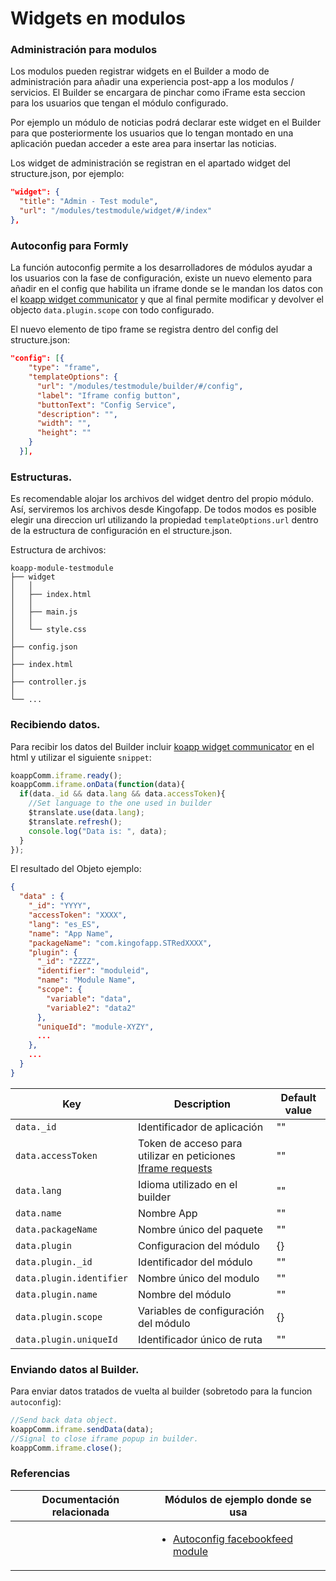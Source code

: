 # Widgets en modulos

### Administración para modulos

Los modulos pueden registrar widgets en el Builder a modo de administración para añadir una experiencia post-app a los modulos / servicios. El Builder se encargara de pinchar como iFrame esta seccion para los usuarios que tengan el módulo configurado.

Por ejemplo un módulo de noticias podrá declarar este widget en el Builder para que posteriormente los usuarios que lo tengan montado en una aplicación puedan acceder a este area para insertar las noticias.

Los widget de administración se registran en el apartado widget del structure.json, por ejemplo:

```json
"widget": {
  "title": "Admin - Test module",
  "url": "/modules/testmodule/widget/#/index"
},
```

### Autoconfig para Formly

La función autoconfig permite a los desarrolladores de módulos ayudar a los usuarios con la fase de configuración, existe un nuevo elemento para añadir en el config que habilita un iframe donde se le mandan los datos con el [koapp widget communicator](https://github.com/KingofApp/koapp-widget-communicator) y que al final permite modificar y devolver el objecto `data.plugin.scope` con todo configurado.

El nuevo elemento de tipo frame se registra dentro del config del structure.json:
```json
"config": [{
    "type": "frame",
    "templateOptions": {
      "url": "/modules/testmodule/builder/#/config",
      "label": "Iframe config button",
      "buttonText": "Config Service",
      "description": "",
      "width": "",
      "height": ""
    }
  }],
```

### Estructuras.

Es recomendable alojar los archivos del widget dentro del propio módulo. Así, serviremos los archivos desde Kingofapp. De todos modos es posible elegir una direccion url utilizando la propiedad `templateOptions.url` dentro de la estructura de configuración en el structure.json.

Estructura de archivos:
```
koapp-module-testmodule
├── widget
│   │
│   ├── index.html
│   │
│   ├── main.js
│   │
│   └── style.css
│   
├── config.json
│
├── index.html
│
├── controller.js
│
└── ...
```

### Recibiendo datos.
Para recibir los datos del Builder incluir [koapp widget communicator](https://github.com/KingofApp/koapp-widget-communicator) en el html y utilizar el siguiente `snippet`:
```javascript
koappComm.iframe.ready();
koappComm.iframe.onData(function(data){
  if(data._id && data.lang && data.accessToken){
    //Set language to the one used in builder
    $translate.use(data.lang);
    $translate.refresh();
    console.log("Data is: ", data);
  }
});
```

El resultado del Objeto ejemplo:
```json
{
  "data" : {
    "_id": "YYYY",
    "accessToken": "XXXX",
    "lang": "es_ES",
    "name": "App Name",
    "packageName": "com.kingofapp.STRedXXXX",
    "plugin": {
      "_id": "ZZZZ",
      "identifier": "moduleid",
      "name": "Module Name",
      "scope": {
        "variable": "data",
        "variable2": "data2"
      },
      "uniqueId": "module-XYZY",
      ...
    },
    ...
  }
}
```

Key | Description | Default value
----------------|-------------|--------
`data._id` | Identificador de aplicación | ""
`data.accessToken` | Token de acceso para utilizar en peticiones [Iframe requests]("/spanish/advance/objects/iframeRequest-object")| ""
`data.lang` | Idioma utilizado en el builder | ""
`data.name` | Nombre App | ""
`data.packageName` | Nombre único del paquete | ""
`data.plugin` | Configuracion del módulo | {}
`data.plugin._id` | Identificador del módulo | ""
`data.plugin.identifier` | Nombre único del modulo | ""
`data.plugin.name` | Nombre del módulo | ""
`data.plugin.scope` | Variables de configuración del módulo | {}
`data.plugin.uniqueId` | Identificador único de ruta | ""

### Enviando datos al Builder.
Para enviar datos tratados de vuelta al builder (sobretodo para la funcion `autoconfig`):

```javascript
//Send back data object.
koappComm.iframe.sendData(data);
//Signal to close iframe popup in builder.
koappComm.iframe.close();
```

### Referencias

Documentación relacionada | Módulos de ejemplo donde se usa
--------------------------|--------------------------
<ul></ul> | <ul><li>[Autoconfig facebookfeed module](https://github.com/KingofApp/koapp-module-facebookfeed)</li></ul>
